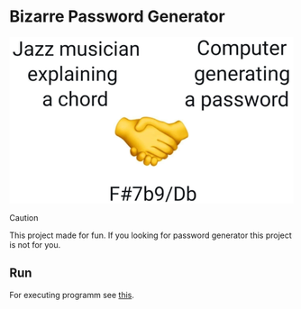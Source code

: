 # Bizarre Password Generator

![image](/banner.png)

> [!CAUTION]
> This project made for fun. If you looking for password generator this project 
> is not for you.

## Run
For executing programm see [this](/Arguments.fs).
